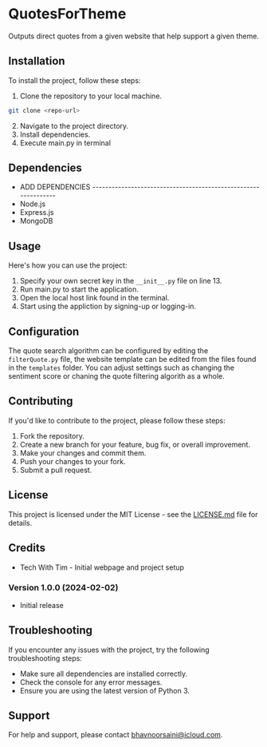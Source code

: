 # QuotesForTheme

Outputs direct quotes from a given website that help support a given theme.

## Installation

To install the project, follow these steps:

1. Clone the repository to your local machine.
```bash
git clone <repo-url>
```
2. Navigate to the project directory.
3. Install dependencies.
4. Execute main.py in terminal

## Dependencies

- ADD DEPENDENCIES _---------------------------------------------------------------_
- Node.js
- Express.js
- MongoDB

## Usage

Here's how you can use the project:

1. Specify your own secret key in the `__init__.py` file on line 13.
2. Run main.py to start the application.
3. Open the local host link found in the terminal.
4. Start using the appliction by signing-up or logging-in.

## Configuration

The quote search algorithm can be configured by editing the `filterQuote.py` file, the website template can be edited from the files found in the `templates` folder. You can adjust settings such as changing the sentiment score or chaning the quote filtering algorith as a whole.

## Contributing

If you'd like to contribute to the project, please follow these steps:

1. Fork the repository.
2. Create a new branch for your feature, bug fix, or overall improvement.
3. Make your changes and commit them.
4. Push your changes to your fork.
5. Submit a pull request.

## License

This project is licensed under the MIT License - see the [LICENSE.md](LICENSE.md) file for details.

## Credits

- Tech With Tim - Initial webpage and project setup

### Version 1.0.0 (2024-02-02)

- Initial release

## Troubleshooting

If you encounter any issues with the project, try the following troubleshooting steps:

- Make sure all dependencies are installed correctly.
- Check the console for any error messages.
- Ensure you are using the latest version of Python 3.

## Support

For help and support, please contact [bhavnoorsaini@icloud.com](mailto:bhavnoorsaini@icloud.com).
